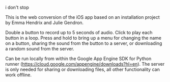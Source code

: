 i don't stop

This is the web conversion of the iOS app based on an installation project by Emma Hendrix and Julie Gendron.

Double a button to record up to 5 seconds of audio. Click to play each button in a loop. Press and hold to bring up a menu for changing the name on a button, sharing the sound from the button to a server, or downloading a random sound from the server.

Can be run locally from within the Google App Engine SDK for Python runner (https://cloud.google.com/appengine/downloads?hl=en). The server is only needed for sharing or downloading files, all other functionality can work offline.
